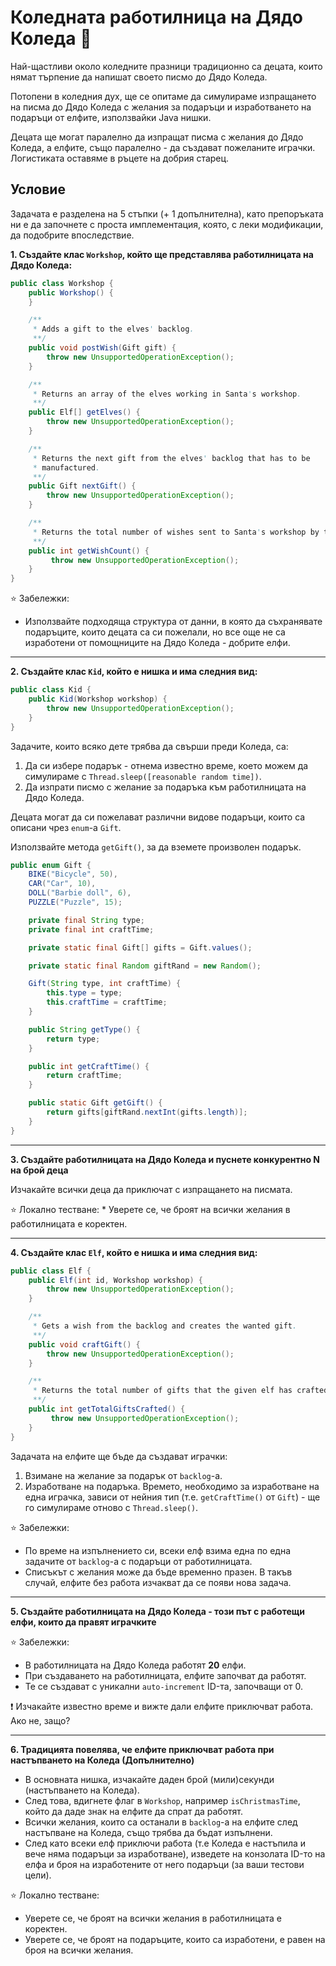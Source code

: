 # Коледната работилница на Дядо Коледа :christmas_tree:

Най-щастливи около коледните празници традиционно са децата, които нямат
търпение да напишат своето писмо до Дядо Коледа.

Потопени в коледния дух, ще се опитаме да симулираме изпращането на писма до
Дядо Коледа с желания за подаръци и изработването на подаръци от елфите,
използвайки Java нишки.

Децата ще могат паралелно да изпращат писма с желания до Дядо Коледа, а елфите,
също паралелно - да създават пожеланите играчки. Логистиката оставяме в ръцете
на добрия старец.

## Условие

Задачата е разделена на 5 стъпки (+ 1 допълнителна), като препоръката ни е да
започнете с проста имплементация, която, с леки модификации, да подобрите
впоследствие.

**1. Създайте клас `Workshop`, който ще представлява работилницата на Дядо
Коледа:**

```java
public class Workshop {
    public Workshop() {
    }

    /**
     * Adds a gift to the elves' backlog.
     **/
    public void postWish(Gift gift) {
        throw new UnsupportedOperationException();
    }

    /**
     * Returns an array of the elves working in Santa's workshop.
     **/
    public Elf[] getElves() {
        throw new UnsupportedOperationException();
    }

    /**
     * Returns the next gift from the elves' backlog that has to be
     * manufactured.
     **/
    public Gift nextGift() {
        throw new UnsupportedOperationException();
    }

    /**
     * Returns the total number of wishes sent to Santa's workshop by the kids.
     **/
    public int getWishCount() {
         throw new UnsupportedOperationException(); 
    }
}
```

:star: Забележки:
* Използвайте подходяща структура от данни, в която да съхранявате подаръците,
които децата са си пожелали, но все още не са изработени от помощниците на Дядо
Коледа - добрите елфи.

<hr>

**2. Създайте клас `Kid`, който е нишка и има следния вид:**

```java
public class Kid {
    public Kid(Workshop workshop) {
        throw new UnsupportedOperationException();
    }
}
```

Задачите, които всяко дете трябва да свърши преди Коледа, са:
1. Да си избере подарък - отнема известно време, което можем да симулираме с
`Thread.sleep([reasonable random time])`.
2. Да изпрати писмо с желание за подаръка към работилницата на Дядо Коледа.

Децата могат да си пожелават различни видове подаръци, които са описани чрез
`enum`-a `Gift`.

Използвайте метода `getGift()`, за да вземете произволен подарък.

```java
public enum Gift {
    BIKE("Bicycle", 50),
    CAR("Car", 10),
    DOLL("Barbie doll", 6),
    PUZZLE("Puzzle", 15);

    private final String type;
    private final int craftTime;

    private static final Gift[] gifts = Gift.values();

    private static final Random giftRand = new Random();

    Gift(String type, int craftTime) {
        this.type = type;
        this.craftTime = craftTime;
    }

    public String getType() {
        return type;
    }

    public int getCraftTime() {
        return craftTime;
    }

    public static Gift getGift() {
        return gifts[giftRand.nextInt(gifts.length)];
    }
}
```

<hr>

**3. Създайте работилницата на Дядо Коледа и пуснете конкурентно N на брой
деца**

  Изчакайте всички деца да приключат с изпращането на писмата.

  :star: Локално тестване:
    * Уверете се, че броят на всички желания в работилницата е коректен.

<hr>

**4. Създайте клас `Elf`, който е нишка и има следния вид:**

```java
public class Elf {
    public Elf(int id, Workshop workshop) {
        throw new UnsupportedOperationException();
    }

    /**
     * Gets a wish from the backlog and creates the wanted gift.
     **/
    public void craftGift() {
        throw new UnsupportedOperationException();
    }

    /**
     * Returns the total number of gifts that the given elf has crafted.
     **/
    public int getTotalGiftsCrafted() {
         throw new UnsupportedOperationException();
    }
}
```

Задачата на елфите ще бъде да създават играчки:
1. Взимане на желание за подарък от `backlog`-a.
2. Изработване на подаръка. Времето, необходимо за изработване на една играчка,
зависи от нейния тип (т.е. `getCraftTime()` от `Gift`) - ще го симулираме отново
с `Thread.sleep()`.

:star: Забележки:
* По време на изпълнението си, всеки елф взима една по една задачите от
`backlog`-a с подаръци от работилницата.
* Списъкът с желания може да бъде временно празен. В такъв случай, елфите без
работа изчакват да се появи нова задача.

<hr>

**5. Създайте работилницата на Дядо Коледа - този път с работещи елфи, които да
правят играчките**

:star: Забележки:
* В работилницата на Дядо Коледа работят **20** елфи.
* При създаването на работилницата, елфите започват да работят.
* Те се създават с уникални `auto-increment` ID-та, започващи от 0.

:exclamation: Изчакайте известно време и вижте дали елфите приключват работа.
Ако не, защо?

<hr>

**6. Традицията повелява, че елфите приключват работа при настъпването на Коледа
(Допълнително)**

* В основната нишка, изчакайте даден брой (мили)секунди (настъпването на
Коледа).
* След това, вдигнете флаг в `Workshop`, например `isChristmasTime`, който да
даде знак на елфите да спрат да работят.
* Всички желания, които са останали в `backlog`-a на елфите след настъпване на
Коледа, също трябва да бъдат изпълнени.
* След като всеки елф приключи работа (т.е Коледа е настъпила и вече няма
подаръци за изработване), изведете на конзолата ID-то на елфа и броя на
изработените от него подаръци (за ваши тестови цели).

:star: Локално тестване:
* Уверете се, че броят на всички желания в работилницата е коректен.
* Уверете се, че броят на подаръците, които са изработени, е равен на броя на
всички желания.
